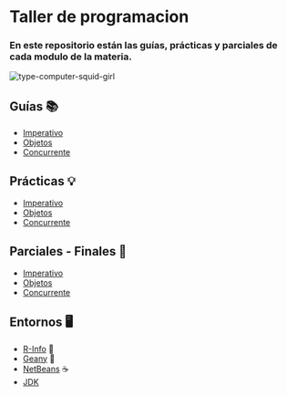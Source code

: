 # Taller de programacion

### En este repositorio están las guías, prácticas y parciales de cada modulo de la materia.

![type-computer-squid-girl](https://github.com/Piggypink8/TallerDeProgramacion/assets/73083105/bacbea50-bba7-475f-ace4-78a1af81ebc2)

## Guías 📚
- [Imperativo](https://github.com/Piggypink8/TallerDeProgramacion/tree/main/Imperativo/Guías)
- [Objetos](https://github.com/Piggypink8/TallerDeProgramacion/tree/main/Objetos/Guías)
- [Concurrente](https://github.com/Piggypink8/TallerDeProgramacion/tree/main/Concurrente/Guía)

## Prácticas 💡
- [Imperativo](https://github.com/Piggypink8/TallerDeProgramacion/tree/main/Imperativo/Practicas)
- [Objetos](https://github.com/Piggypink8/TallerDeProgramacion/tree/main/Objetos/Practicas)
- [Concurrente](https://github.com/Piggypink8/TallerDeProgramacion/tree/main/Concurrente/Practicas)

## Parciales - Finales 📙
- [Imperativo](https://github.com/Piggypink8/TallerDeProgramacion/tree/main/Imperativo/Parciales)
- [Objetos](https://github.com/Piggypink8/TallerDeProgramacion/tree/main/Objetos/Parciales)
- [Concurrente](https://github.com/Piggypink8/TallerDeProgramacion/tree/main/Concurrente/Parciales)

## Entornos 🖥
- [R-Info](https://github.com/Piggypink8/TallerDeProgramacion/blob/main/Concurrente/r-Info-2.9.jar)  🤖
- [Geany](https://www.geany.org/download/releases/) 🐆
- [NetBeans](https://netbeans.apache.org/front/main/download/index.html) ☕
- [JDK](https://www.oracle.com/ar/java/technologies/downloads/)
